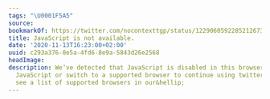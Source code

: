 ```yaml
---
tags: "\U0001F5A5"
source:
bookmarkOf: https://twitter.com/nocontexttgp/status/1229060592285212673?s=21
title: JavaScript is not available.
date: '2020-11-13T16:23:00+02:00'
uuid: c293a376-0e5a-4fd6-8e9a-5843d26e2568
headImage:
description: We’ve detected that JavaScript is disabled in this browser. Please enable
  JavaScript or switch to a supported browser to continue using twitter.com. You can
  see a list of supported browsers in our&hellip;
---
```

